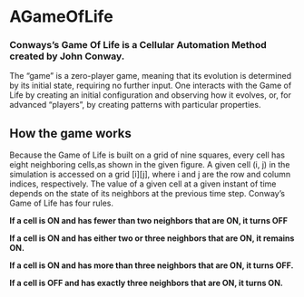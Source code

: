 # AGameOfLife

### Conways’s Game Of Life is a Cellular Automation Method created by John Conway.

The “game” is a zero-player game, meaning that its evolution is determined by its initial state, requiring no further input. One interacts with the Game of Life by creating an initial configuration and observing how it evolves, or, for advanced “players”, by creating patterns with particular properties.

## How the game works

Because the Game of Life is built on a grid of nine squares, every cell has eight neighboring cells,as shown in the given figure. A given cell (i, j) in the simulation is accessed on a grid [i][j], where i and j are the row and column indices, respectively. The value of a given cell at a given instant of time depends on the state of its neighbors at the previous time step. Conway’s Game of Life has four rules. 

**If a cell is ON and has fewer than two neighbors that are ON, it turns OFF**

**If a cell is ON and has either two or three neighbors that are ON, it remains ON.**

**If a cell is ON and has more than three neighbors that are ON, it turns OFF.**

**If a cell is OFF and has exactly three neighbors that are ON, it turns ON.**
